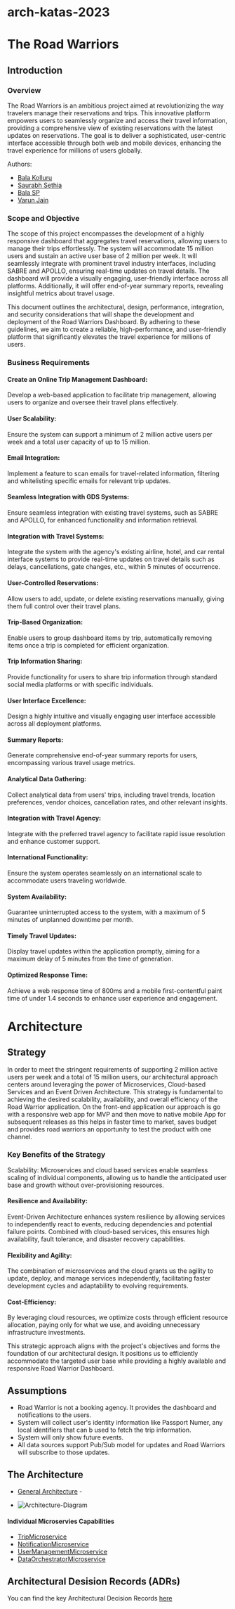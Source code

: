 # arch-katas-2023


# The Road Warriors 


## Introduction


### Overview
The Road Warriors is an ambitious project aimed at revolutionizing the way travelers manage their reservations and trips. This innovative platform empowers users to seamlessly organize and access their travel information, providing a comprehensive view of existing reservations with the latest updates on reservations. The goal is to deliver a sophisticated, user-centric interface accessible through both web and mobile devices, enhancing the travel experience for millions of users globally.

Authors:
* [Bala Kolluru](https://www.linkedin.com/in/bala-subramanyam-kolluru-8592728a/)
* [Saurabh Sethia](https://www.linkedin.com/in/saurabh-sethia-13n/)
* [Bala SP](https://www.linkedin.com/in/balasubramanyasp/)
* [Varun Jain](https://www.linkedin.com/in/varun-jain-1654b236/)

### Scope and Objective
The scope of this project encompasses the development of a highly responsive dashboard that aggregates travel reservations, allowing users to manage their trips effortlessly. The system will accommodate 15 million users and sustain an active user base of 2 million per week. It will seamlessly integrate with prominent travel industry interfaces, including SABRE and APOLLO, ensuring real-time updates on travel details. The dashboard will provide a visually engaging, user-friendly interface across all platforms. Additionally, it will offer end-of-year summary reports, revealing insightful metrics about travel usage.

This document outlines the architectural, design, performance, integration, and security considerations that will shape the development and deployment of the Road Warriors Dashboard. By adhering to these guidelines, we aim to create a reliable, high-performance, and user-friendly platform that significantly elevates the travel experience for millions of users.


### Business Requirements  

#### Create an Online Trip Management Dashboard:
Develop a web-based application to facilitate trip management, allowing users to organize and oversee their travel plans effectively.

#### User Scalability:
Ensure the system can support a minimum of 2 million active users per week and a total user capacity of up to 15 million.

#### Email Integration:
Implement a feature to scan emails for travel-related information, filtering and whitelisting specific emails for relevant trip updates.

#### Seamless Integration with GDS Systems:
Ensure seamless integration with existing travel systems, such as SABRE and APOLLO, for enhanced functionality and information retrieval.

#### Integration with Travel Systems:
Integrate the system with the agency's existing airline, hotel, and car rental interface systems to provide real-time updates on travel details such as delays, cancellations, gate changes, etc., within 5 minutes of occurrence.

#### User-Controlled Reservations:
Allow users to add, update, or delete existing reservations manually, giving them full control over their travel plans.

#### Trip-Based Organization:
Enable users to group dashboard items by trip, automatically removing items once a trip is completed for efficient organization.

#### Trip Information Sharing:
Provide functionality for users to share trip information through standard social media platforms or with specific individuals.

#### User Interface Excellence:
Design a highly intuitive and visually engaging user interface accessible across all deployment platforms.

#### Summary Reports:
Generate comprehensive end-of-year summary reports for users, encompassing various travel usage metrics.

#### Analytical Data Gathering:
Collect analytical data from users' trips, including travel trends, location preferences, vendor choices, cancellation rates, and other relevant insights.

#### Integration with Travel Agency:
Integrate with the preferred travel agency to facilitate rapid issue resolution and enhance customer support.

#### International Functionality:
Ensure the system operates seamlessly on an international scale to accommodate users traveling worldwide.

#### System Availability:
Guarantee uninterrupted access to the system, with a maximum of 5 minutes of unplanned downtime per month.

#### Timely Travel Updates:
Display travel updates within the application promptly, aiming for a maximum delay of 5 minutes from the time of generation.

#### Optimized Response Time:
Achieve a web response time of 800ms and a mobile first-contentful paint time of under 1.4 seconds to enhance user experience and engagement.


# Architecture

##  Strategy

In order to meet the stringent requirements of supporting 2 million active users per week and a total of 15 million users, our architectural approach centers around leveraging the power of Microservices, Cloud-based Services and an Event Driven Architecture. This strategy is fundamental to achieving the desired scalability, availability, and overall efficiency of the Road Warrior application.
On the front-end application our approach is go with a responsive web app for MVP and then move to native mobile App for subsequent releases as this helps in faster time to market, saves budget and provides road warriors an opportunity to test the product with one channel.

### Key Benefits of the Strategy
Scalability: Microservices and cloud based services enable seamless scaling of individual components, allowing us to handle the anticipated user base and growth without over-provisioning resources.

#### Resilience and Availability: 
Event-Driven Architecture enhances system resilience by allowing services to independently react to events, reducing dependencies and potential failure points. Combined with cloud-based services, this ensures high availability, fault tolerance, and disaster recovery capabilities.

#### Flexibility and Agility: 
The combination of microservices and the cloud grants us the agility to update, deploy, and manage services independently, facilitating faster development cycles and adaptability to evolving requirements.

#### Cost-Efficiency: 
By leveraging cloud resources, we optimize costs through efficient resource allocation, paying only for what we use, and avoiding unnecessary infrastructure investments.

This strategic approach aligns with the project's objectives and forms the foundation of our architectural design. It positions us to efficiently accommodate the targeted user base while providing a highly available and responsive Road Warrior Dashboard.

## Assumptions

- Road Warrior is not a booking agency. It provides the dashboard and notifications to the users.
- System will collect user's identity information like Passport Numer, any local identifiers that can b used to fetch the trip information.
- System will only show future events.
- All data sources support Pub/Sub model for updates and Road Warriors will subscribe to those updates.



## The Architecture  

* [General Architecture]() -

* ![Architecture-Diagram](https://github.com/beyond-blueprints/arch-katas-2023/assets/20838421/13371ad3-e679-4c43-8146-c2c71e3b8a8e)
 

#### Individual Microservies Capabilities  

* [TripMicroservice](./IndividualMicroservices/TripMicroservice.md)
* [NotificationMicroservice](./IndividualMicroservices/NotificationMicroservice.md)
* [UserManagementMicroservice](./IndividualMicroservices/UserManagementMicroservice.md)  
* [DataOrchestratorMicroservice](./IndividualMicroservices/DataPreparationMicroservice.md)

## Architectural Desision Records (ADRs)  

You can find the key Architectural Decision Records [here]()  

